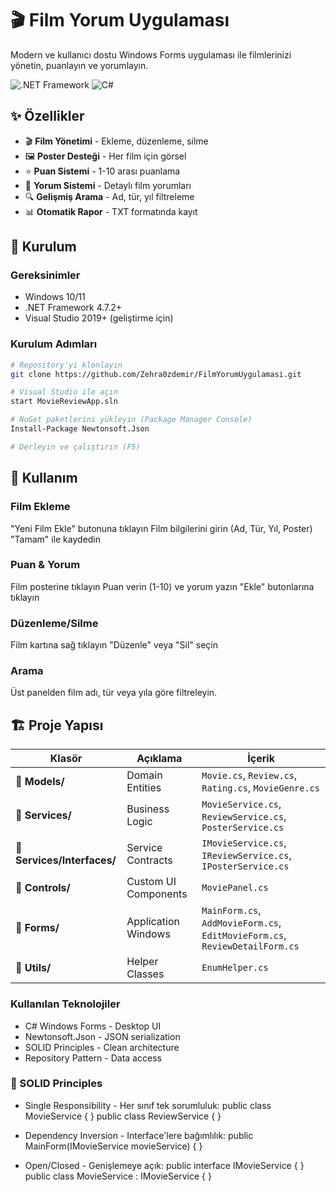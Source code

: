 # 🎬 Film Yorum Uygulaması

Modern ve kullanıcı dostu Windows Forms uygulaması ile filmlerinizi yönetin, puanlayın ve yorumlayın.

![.NET Framework](https://img.shields.io/badge/.NET%20Framework-4.7.2+-512BD4?style=flat-square&logo=.net)
![C#](https://img.shields.io/badge/C%23-239120?style=flat-square&logo=c-sharp)

## ✨ Özellikler

- 🎬 **Film Yönetimi** - Ekleme, düzenleme, silme
- 🖼️ **Poster Desteği** - Her film için görsel
- ⭐ **Puan Sistemi** - 1-10 arası puanlama
- 💬 **Yorum Sistemi** - Detaylı film yorumları
- 🔍 **Gelişmiş Arama** - Ad, tür, yıl filtreleme
- 📊 **Otomatik Rapor** - TXT formatında kayıt

## 🚀 Kurulum

### Gereksinimler
- Windows 10/11
- .NET Framework 4.7.2+
- Visual Studio 2019+ (geliştirme için)

### Kurulum Adımları
```bash
# Repository'yi klonlayın
git clone https://github.com/Zehra0zdemir/FilmYorumUygulamasi.git

# Visual Studio ile açın
start MovieReviewApp.sln

# NuGet paketlerini yükleyin (Package Manager Console)
Install-Package Newtonsoft.Json

# Derleyin ve çalıştırın (F5)
```
## 📖 Kullanım
### Film Ekleme

"Yeni Film Ekle" butonuna tıklayın
Film bilgilerini girin (Ad, Tür, Yıl, Poster)
"Tamam" ile kaydedin

### Puan & Yorum

Film posterine tıklayın
Puan verin (1-10) ve yorum yazın
"Ekle" butonlarına tıklayın

### Düzenleme/Silme

Film kartına sağ tıklayın
"Düzenle" veya "Sil" seçin

### Arama
Üst panelden film adı, tür veya yıla göre filtreleyin.

## 🏗️ Proje Yapısı

| Klasör | Açıklama | İçerik |
|--------|----------|--------|
| 📁 **Models/** | Domain Entities | `Movie.cs`, `Review.cs`, `Rating.cs`, `MovieGenre.cs` |
| 📁 **Services/** | Business Logic | `MovieService.cs`, `ReviewService.cs`, `PosterService.cs` |
| 📁 **Services/Interfaces/** | Service Contracts | `IMovieService.cs`, `IReviewService.cs`, `IPosterService.cs` |
| 📁 **Controls/** | Custom UI Components | `MoviePanel.cs` |
| 📁 **Forms/** | Application Windows | `MainForm.cs`, `AddMovieForm.cs`, `EditMovieForm.cs`, `ReviewDetailForm.cs` |
| 📁 **Utils/** | Helper Classes | `EnumHelper.cs` |

### Kullanılan Teknolojiler
- C# Windows Forms - Desktop UI
- Newtonsoft.Json - JSON serialization
- SOLID Principles - Clean architecture
- Repository Pattern - Data access

### 🎯 SOLID Principles
- Single Responsibility - Her sınıf tek sorumluluk:
public class MovieService { }
public class ReviewService { }

- Dependency Inversion - Interface'lere bağımlılık:
public MainForm(IMovieService movieService) { }

- Open/Closed - Genişlemeye açık:
public interface IMovieService { }
public class MovieService : IMovieService { }
